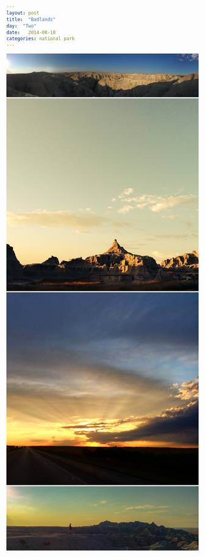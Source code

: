 ```yaml
---
layout: post
title:  "Badlands"
day:  "Two"
date:   2014-08-18
categories: national park
---
```


<div class="post__image--header">
  <img src="/assets/images/day02/4.jpg" />
</div>
<div class="post__image--grid">
  <img src="/assets/images/day02/1.jpg" />
  <img src="/assets/images/day02/2.jpg" />
</div>

<div class="post__image--footer">
  <img src="/assets/images/day02/3.jpg" />
</div>
